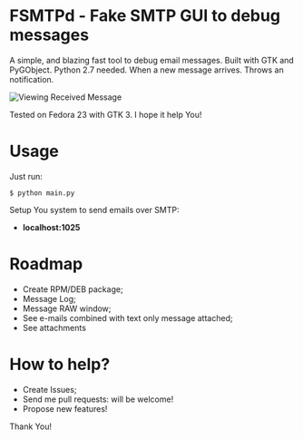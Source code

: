 # FSMTPd - Fake SMTP GUI to debug messages
A simple, and blazing fast tool to debug email messages. Built with GTK and PyGObject. Python 2.7 needed. When a new message arrives. Throws an notification.

![Viewing Received Message](http://i.imgur.com/Y70C3er.png)

Tested on Fedora 23 with GTK 3.
I hope it help You!

# Usage

Just run:

    $ python main.py

Setup You system to send emails over SMTP:

* **localhost:1025**

# Roadmap

* Create RPM/DEB package;
* Message Log;
* Message RAW window;
* See e-mails combined with text only message attached;
* See attachments

# How to help?

* Create Issues;
* Send me pull requests: will be welcome!
* Propose new features!

Thank You!
